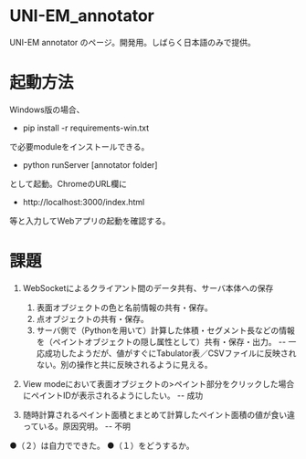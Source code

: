 # UNI-EM_annotator
UNI-EM annotator のページ。開発用。しばらく日本語のみで提供。

# 起動方法
Windows版の場合、

  - pip install -r requirements-win.txt

で必要moduleをインストールできる。
  - python runServer [annotator folder]

として起動。ChromeのURL欄に
  - http://localhost:3000/index.html
  
等と入力してWebアプリの起動を確認する。

# 課題

1. WebSocketによるクライアント間のデータ共有、サーバ本体への保存
    1. 表面オブジェクトの色と名前情報の共有・保存。
    2. 点オブジェクトの共有・保存。
    3. サーバ側で（Pythonを用いて）計算した体積・セグメント長などの情報を（ペイントオブジェクトの隠し属性として）共有・保存・出力。
    -- 一応成功したようだが、値がすぐにTabulator表／CSVファイルに反映されない。別の操作と共に反映されるように見える。

1. View modeにおいて表面オブジェクトの>ペイント部分をクリックした場合にペイントIDが表示されるようにしたい。
  -- 成功

1. 随時計算されるペイント面積とまとめて計算したペイント面積の値が食い違っている。原因究明。
  -- 不明

●（２）は自力でできた。
●（１）をどうするか。

